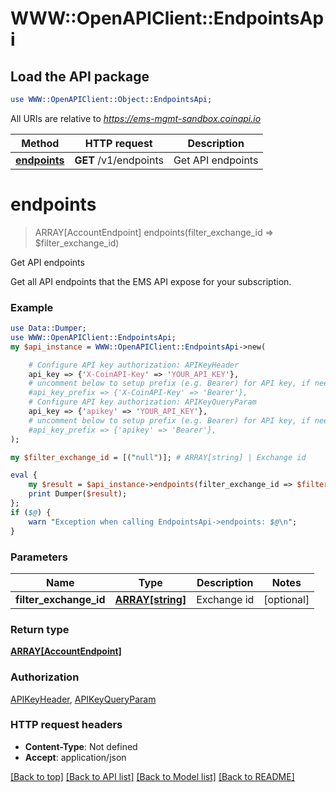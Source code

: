 # WWW::OpenAPIClient::EndpointsApi

## Load the API package
```perl
use WWW::OpenAPIClient::Object::EndpointsApi;
```

All URIs are relative to *https://ems-mgmt-sandbox.coinapi.io*

Method | HTTP request | Description
------------- | ------------- | -------------
[**endpoints**](EndpointsApi.md#endpoints) | **GET** /v1/endpoints | Get API endpoints


# **endpoints**
> ARRAY[AccountEndpoint] endpoints(filter_exchange_id => $filter_exchange_id)

Get API endpoints

Get all API endpoints that the EMS API expose for your subscription.

### Example
```perl
use Data::Dumper;
use WWW::OpenAPIClient::EndpointsApi;
my $api_instance = WWW::OpenAPIClient::EndpointsApi->new(

    # Configure API key authorization: APIKeyHeader
    api_key => {'X-CoinAPI-Key' => 'YOUR_API_KEY'},
    # uncomment below to setup prefix (e.g. Bearer) for API key, if needed
    #api_key_prefix => {'X-CoinAPI-Key' => 'Bearer'},
    # Configure API key authorization: APIKeyQueryParam
    api_key => {'apikey' => 'YOUR_API_KEY'},
    # uncomment below to setup prefix (e.g. Bearer) for API key, if needed
    #api_key_prefix => {'apikey' => 'Bearer'},
);

my $filter_exchange_id = [("null")]; # ARRAY[string] | Exchange id

eval {
    my $result = $api_instance->endpoints(filter_exchange_id => $filter_exchange_id);
    print Dumper($result);
};
if ($@) {
    warn "Exception when calling EndpointsApi->endpoints: $@\n";
}
```

### Parameters

Name | Type | Description  | Notes
------------- | ------------- | ------------- | -------------
 **filter_exchange_id** | [**ARRAY[string]**](string.md)| Exchange id | [optional] 

### Return type

[**ARRAY[AccountEndpoint]**](AccountEndpoint.md)

### Authorization

[APIKeyHeader](../README.md#APIKeyHeader), [APIKeyQueryParam](../README.md#APIKeyQueryParam)

### HTTP request headers

 - **Content-Type**: Not defined
 - **Accept**: application/json

[[Back to top]](#) [[Back to API list]](../README.md#documentation-for-api-endpoints) [[Back to Model list]](../README.md#documentation-for-models) [[Back to README]](../README.md)

